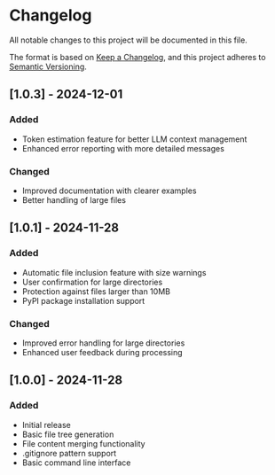 # Changelog

All notable changes to this project will be documented in this file.

The format is based on [Keep a Changelog](https://keepachangelog.com/en/1.0.0/),
and this project adheres to [Semantic Versioning](https://semver.org/spec/v2.0.0.html).

## [1.0.3] - 2024-12-01

### Added
- Token estimation feature for better LLM context management
- Enhanced error reporting with more detailed messages

### Changed
- Improved documentation with clearer examples
- Better handling of large files

## [1.0.1] - 2024-11-28

### Added
- Automatic file inclusion feature with size warnings
- User confirmation for large directories
- Protection against files larger than 10MB
- PyPI package installation support

### Changed
- Improved error handling for large directories
- Enhanced user feedback during processing

## [1.0.0] - 2024-11-28

### Added
- Initial release
- Basic file tree generation
- File content merging functionality
- .gitignore pattern support
- Basic command line interface